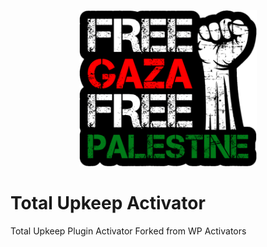 <p align="center"><img src="https://github.com/wp-activators/.github/blob/main/FreePalestine.png" height="250"></p>


# Total Upkeep Activator

Total Upkeep Plugin Activator
Forked from WP Activators
